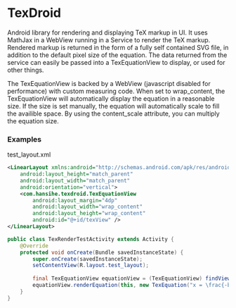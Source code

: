 TexDroid
========

Android library for rendering and displaying TeX markup in UI. It uses MathJax in a WebView running in a Service to render the TeX markup. Rendered markup is returned in the form of a fully self contained SVG file, in addition to the default pixel size of the equation. The data returned from the service can easily be passed into a TexEquationView to display, or used for other things.

The TexEquationView is backed by a WebView (javascript disabled for performance) with custom measuring code. When set to wrap\_content, the TexEquationView will automatically display the equation in a reasonable size. If the size is set manually, the equation will automatically scale to fill the availible space. By using the content\_scale attribute, you can multiply the equation size.

### Examples

test_layout.xml
```xml
<LinearLayout xmlns:android="http://schemas.android.com/apk/res/android"
    android:layout_height="match_parent"
    android:layout_width="match_parent"
    android:orientation="vertical">
    <com.hansihe.texdroid.TexEquationView
        android:layout_margin="4dp"
        android:layout_width="wrap_content"
        android:layout_height="wrap_content"
        android:id="@+id/texView" />
</LinearLayout>
```

```java
public class TexRenderTestActivity extends Activity {
    @Override
    protected void onCreate(Bundle savedInstanceState) {
        super.onCreate(savedInstanceState);
        setContentView(R.layout.test_layout);
        
        final TexEquationView equationView = (TexEquationView) findViewById(R.id.texView);
        equationView.renderEquation(this, new TexEquation("x = \frac{-b \pm \sqrt{b^2 - 4ac}}{2a}"));
    }
}
```
